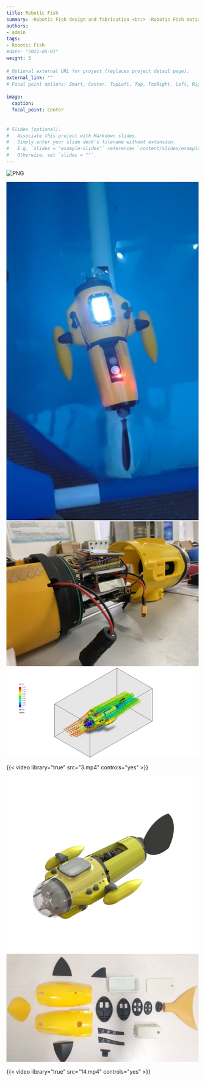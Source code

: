 ```yaml
---
title: Robotic Fish
summary: -Robotic Fish design and fabrication <br/> -Robotic Fish motion control <br/> -Robotic Fish system modeling and simulation
authors:
- admin
tags:
- Robotic Fish
#date: "2021-05-01"
weight: 5

# Optional external URL for project (replaces project detail page).
external_link: ""
# Focal point options: Smart, Center, TopLeft, Top, TopRight, Left, Right, BottomLeft, Bottom, BottomRight

image:
  caption: 
  focal_point: Center


# Slides (optional).
#   Associate this project with Markdown slides.
#   Simply enter your slide deck's filename without extension.
#   E.g. `slides = "example-slides"` references `content/slides/example-slides.md`.
#   Otherwise, set `slides = ""`.
---
```



![PNG](./1.png)

![JPG](./2.JPG)
![JPG](./3.JPG)
![PNG](./4.PNG)

{{< video library="true" src="3.mp4" controls="yes" >}}

![JPG](./5.png)
![JPG](./7.jpg)

{{< video library="true" src="14.mp4" controls="yes" >}}